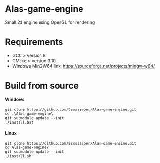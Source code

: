 # Alas-game-engine
Small 2d engine using OpenGL for rendering

# Requirements
* GCC > version 8
* CMake > version 3.10
* Windows MinGW64 link: https://sourceforge.net/projects/mingw-w64/

# Build from source
#### Windows
```console
git clone https://github.com/Ssssssaber/Alas-game-engine.git
cd .\Alas-game-engine\
git submodule update --init
./install.bat
```
#### Linux
```console
git clone https://github.com/Ssssssaber/Alas-game-engine.git
cd Alas-game-engine/
git submodule update --init
./install.sh
```